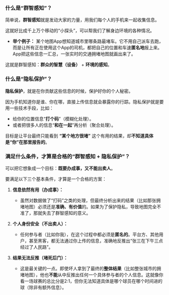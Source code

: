 ### 什么是“群智感知”？

简单说，**群智感知**就是发动大家的力量，用我们每个人的手机来一起收集信息。

这就好比成千上万个移动的“小探头”，可以帮我们了解身边环境的各种情况。

*   **举个例子：** 某个地图App想知道城市里哪条路最堵车。它不用自己派车去跑，而是让所有正在使用这个App的司机，都把自己的位置和车速**匿名地**报上来。App把这些信息一汇总，一张实时的交通拥堵地图就画出来了。

这就是群智感知：**群众的智慧（设备）** + **环境的感知**。

### 什么是“隐私保护”？

**隐私保护**，就是在你贡献这些信息的时候，保护好你的个人秘密。

因为手机知道你是谁、你在哪，直接上传信息就会暴露你的行踪。隐私保护就是要用一些技术手段，比如：

*   给你的位置信息“**打个码**”（模糊化处理）。
*   或者把很多人的信息“**和在一起**”再分析（聚合处理）。

目标是让平台最终只能看到 **“某个地方很堵”** 这个有用的结果，却**不知道具体是“你”在那里报告的**。

### 满足什么条件，才算是合格的“群智感知 + 隐私保护”？

可以把它想象成一个目标：**既要办成事，又不能出卖人**。

要满足以下三个基本条件，才算是一个合格的方案：

1.  **信息依然有用（办成事）：**
    *   虽然对数据做了“打码”之类的处理，但最终分析出来的结果（比如那张拥堵地图）必须还是**准确、有价值**的。如果为了保护隐私，导致地图完全不准了，那就失去了群智感知的意义。

2.  **个人身份安全（不出卖人）：**
    *   任何参与者（比如你我），在这个过程中都必须是**匿名的**。平台方、其他用户，甚至黑客，都无法通过你上传的信息，准确地反推出“张三在下午三点经过了人民路”。

3.  **结果无法反推（堵死后门）：**
    *   这是最关键的一点。即使坏人拿到了最终的**整体结果**（比如整张城市的拥堵地图），他也**不能**从中反推出任何一个具体参与者的个人信息。这就像你看一场球赛的总比分是2:1，但你无法知道具体是哪个球员在哪个时间进的球（除非有额外信息）。
<!--stackedit_data:
eyJoaXN0b3J5IjpbLTk5OTM0MzY1OV19
-->